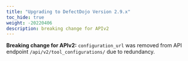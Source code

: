 ```yaml
---
title: "Upgrading to DefectDojo Version 2.9.x"
toc_hide: true
weight: -20220406
description: breaking change for APIv2
---
```

**Breaking change for APIv2:** `configuration_url` was removed from API endpoint `/api/v2/tool_configurations/` due to redundancy.

